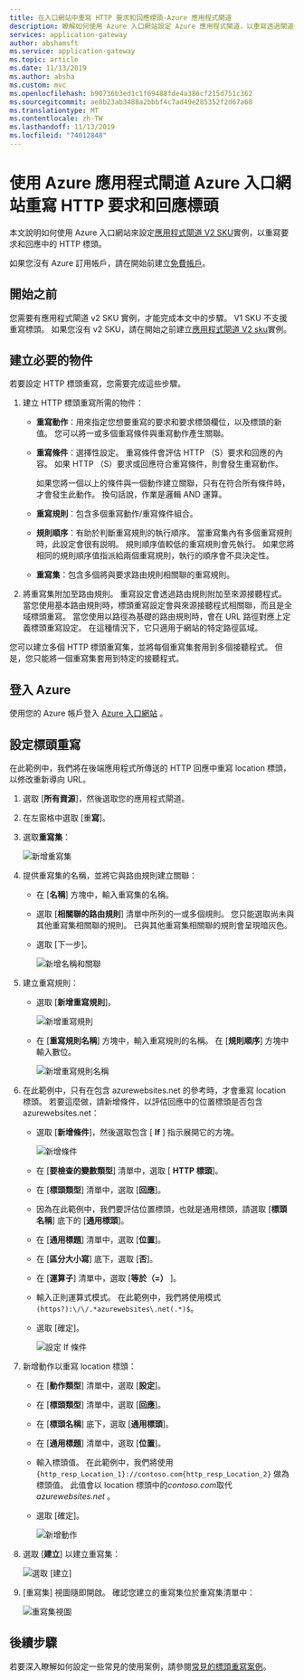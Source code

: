 ```yaml
---
title: 在入口網站中重寫 HTTP 要求和回應標頭-Azure 應用程式閘道
description: 瞭解如何使用 Azure 入口網站設定 Azure 應用程式閘道，以重寫透過閘道傳遞之要求和回應中的 HTTP 標頭
services: application-gateway
author: abshamsft
ms.service: application-gateway
ms.topic: article
ms.date: 11/13/2019
ms.author: absha
ms.custom: mvc
ms.openlocfilehash: b90736b3ed1c1f69488fde4a386cf215d751c362
ms.sourcegitcommit: ae8b23ab3488a2bbbf4c7ad49e285352f2d67a68
ms.translationtype: MT
ms.contentlocale: zh-TW
ms.lasthandoff: 11/13/2019
ms.locfileid: "74012848"
---
```

# <a name="rewrite-http-request-and-response-headers-with-azure-application-gateway---azure-portal"></a>使用 Azure 應用程式閘道 Azure 入口網站重寫 HTTP 要求和回應標頭

本文說明如何使用 Azure 入口網站來設定[應用程式閘道 V2 SKU](<https://docs.microsoft.com/azure/application-gateway/application-gateway-autoscaling-zone-redundant>)實例，以重寫要求和回應中的 HTTP 標頭。

如果您沒有 Azure 訂用帳戶，請在開始前建立[免費帳戶](https://azure.microsoft.com/free/?WT.mc_id=A261C142F)。

## <a name="before-you-begin"></a>開始之前

您需要有應用程式閘道 v2 SKU 實例，才能完成本文中的步驟。 V1 SKU 不支援重寫標頭。 如果您沒有 v2 SKU，請在開始之前建立[應用程式閘道 V2 sku](https://docs.microsoft.com/azure/application-gateway/tutorial-autoscale-ps)實例。

## <a name="create-required-objects"></a>建立必要的物件

若要設定 HTTP 標頭重寫，您需要完成這些步驟。

1. 建立 HTTP 標頭重寫所需的物件：

   - **重寫動作**：用來指定您想要重寫的要求和要求標頭欄位，以及標頭的新值。 您可以將一或多個重寫條件與重寫動作產生關聯。

   - **重寫條件**：選擇性設定。 重寫條件會評估 HTTP （S）要求和回應的內容。 如果 HTTP （S）要求或回應符合重寫條件，則會發生重寫動作。

     如果您將一個以上的條件與一個動作建立關聯，只有在符合所有條件時，才會發生此動作。 換句話說，作業是邏輯 AND 運算。

   - **重寫規則**：包含多個重寫動作/重寫條件組合。

   - **規則順序**：有助於判斷重寫規則的執行順序。 當重寫集內有多個重寫規則時，此設定會很有説明。 規則順序值較低的重寫規則會先執行。 如果您將相同的規則順序值指派給兩個重寫規則，執行的順序會不具決定性。

   - **重寫集**：包含多個將與要求路由規則相關聯的重寫規則。

2. 將重寫集附加至路由規則。 重寫設定會透過路由規則附加至來源接聽程式。 當您使用基本路由規則時，標頭重寫設定會與來源接聽程式相關聯，而且是全域標頭重寫。 當您使用以路徑為基礎的路由規則時，會在 URL 路徑對應上定義標頭重寫設定。 在這種情況下，它只適用于網站的特定路徑區域。

您可以建立多個 HTTP 標頭重寫集，並將每個重寫集套用到多個接聽程式。 但是，您只能將一個重寫集套用到特定的接聽程式。

## <a name="sign-in-to-azure"></a>登入 Azure

使用您的 Azure 帳戶登入 [Azure 入口網站](https://portal.azure.com/) 。

## <a name="configure-header-rewrite"></a>設定標頭重寫

在此範例中，我們將在後端應用程式所傳送的 HTTP 回應中重寫 location 標頭，以修改重新導向 URL。

1. 選取 [**所有資源**]，然後選取您的應用程式閘道。

2. 在左窗格中選取 [重**寫**]。

3. 選取**重寫集**：

   ![新增重寫集](media/rewrite-http-headers-portal/add-rewrite-set.png)

4. 提供重寫集的名稱，並將它與路由規則建立關聯：

   - 在 [**名稱**] 方塊中，輸入重寫集的名稱。
   - 選取 [**相關聯的路由規則**] 清單中所列的一或多個規則。 您只能選取尚未與其他重寫集相關聯的規則。 已與其他重寫集相關聯的規則會呈現暗灰色。
   - 選取 [下一步]。
   
     ![新增名稱和關聯](media/rewrite-http-headers-portal/name-and-association.png)

5. 建立重寫規則：

   - 選取 [**新增重寫規則**]。

     ![新增重寫規則](media/rewrite-http-headers-portal/add-rewrite-rule.png)

   - 在 [**重寫規則名稱**] 方塊中，輸入重寫規則的名稱。 在 [**規則順序**] 方塊中輸入數位。

     ![新增重寫規則名稱](media/rewrite-http-headers-portal/rule-name.png)

6. 在此範例中，只有在包含 azurewebsites.net 的參考時，才會重寫 location 標頭。 若要這麼做，請新增條件，以評估回應中的位置標頭是否包含 azurewebsites.net：

   - 選取 [**新增條件**]，然後選取包含 [ **If** ] 指示展開它的方塊。

     ![新增條件](media/rewrite-http-headers-portal/add-condition.png)

   - 在 [**要檢查的變數類型**] 清單中，選取 [ **HTTP 標頭**]。

   - 在 [**標頭類型**] 清單中，選取 [**回應**]。

   - 因為在此範例中，我們要評估位置標頭，也就是通用標頭，請選取 [**標頭名稱**] 底下的 [**通用標頭**]。

   - 在 [**通用標題**] 清單中，選取 [**位置**]。

   - 在 [**區分大小寫**] 底下，選取 [**否**]。

   - 在 [**運算子**] 清單中，選取 [**等於（=）** ]。

   - 輸入正則運算式模式。 在此範例中，我們將使用模式 `(https?):\/\/.*azurewebsites\.net(.*)$`。

   - 選取 [確定]。

     ![設定 If 條件](media/rewrite-http-headers-portal/condition.png)

7. 新增動作以重寫 location 標頭：

   - 在 [**動作類型**] 清單中，選取 [**設定**]。

   - 在 [**標頭類型**] 清單中，選取 [**回應**]。

   - 在 [**標頭名稱**] 底下，選取 [**通用標頭**]。

   - 在 [**通用標題**] 清單中，選取 [**位置**]。

   - 輸入標頭值。 在此範例中，我們將使用 `{http_resp_Location_1}://contoso.com{http_resp_Location_2}` 做為標頭值。 此值會以 location 標頭中的*contoso.com*取代*azurewebsites.net* 。

   - 選取 [確定]。

     ![新增動作](media/rewrite-http-headers-portal/action.png)

8. 選取 [**建立**] 以建立重寫集：

   ![選取 [建立]](media/rewrite-http-headers-portal/create.png)

9. [重寫集] 視圖隨即開啟。 確認您建立的重寫集位於重寫集清單中：

   ![重寫集視圖](media/rewrite-http-headers-portal/rewrite-set-list.png)

## <a name="next-steps"></a>後續步驟

若要深入瞭解如何設定一些常見的使用案例，請參閱[常見的標頭重寫案例](https://docs.microsoft.com/azure/application-gateway/rewrite-http-headers)。